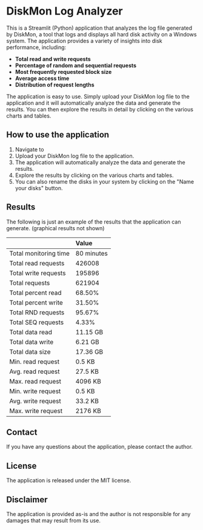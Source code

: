 # DiskMon Log Analyzer

This is a Streamlit (Python) application that analyzes the log file generated by DiskMon, a tool that logs and displays all hard disk activity on a Windows system. The application provides a variety of insights into disk performance, including:

* **Total read and write requests**
* **Percentage of random and sequential requests**
* **Most frequently requested block size**
* **Average access time**
* **Distribution of request lengths**

The application is easy to use. Simply upload your DiskMon log file to the application and it will automatically analyze the data and generate the results. You can then explore the results in detail by clicking on the various charts and tables.

## How to use the application

1. Navigate to [](https://download.sysinternals.com/files/DiskMon.zip)
2. Upload your DiskMon log file to the application.
3. The application will automatically analyze the data and generate the results.
4. Explore the results by clicking on the various charts and tables.
5. You can also rename the disks in your system by clicking on the "Name your disks" button.

## Results 

The following is just an example of the results that the application can generate. 
(graphical results not shown)

|                       | Value      |
| --------------------- | :--------- |
| Total monitoring time | 80 minutes |
| Total read requests   | 426008     |
| Total write requests  | 195896     |
| Total requests        | 621904     |
| Total percent read    | 68.50%     |
| Total percent write   | 31.50%     |
| Total RND requests    | 95.67%     |
| Total SEQ requests    | 4.33%      |
| Total data read       | 11.15 GB   |
| Total data write      | 6.21 GB    |
| Total data size       | 17.36 GB   |
| Min. read request     | 0.5 KB     |
| Avg. read request     | 27.5 KB    |
| Max. read request     | 4096 KB    |
| Min. write request    | 0.5 KB     |
| Avg. write request    | 33.2 KB    |
| Max. write request    | 2176 KB    |


## Contact

If you have any questions about the application, please contact the author.

## License

The application is released under the MIT license.

## Disclaimer

The application is provided as-is and the author is not responsible for any damages that may result from its use.

